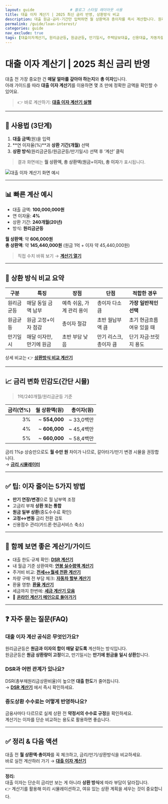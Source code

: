 ```yaml
---
layout: guide                # 블로그 스타일 레이아웃 사용
title: 대출 이자 계산기 | 2025 최신 금리 반영, 상환방식 비교
description: 대출 원금·금리·기간만 입력하면 월 상환액과 총이자를 즉시 계산합니다. 원리금균등·원금균등·만기일시 상환 비교, 금리 변화 시뮬레이션, DSR/한도 체크까지 한 번에.
permalink: /guide/loan-interest/
categories: guide
nav_exclude: true
tags: [대출이자계산기, 원리금균등, 원금균등, 만기일시, 주택담보대출, 신용대출, 자동차할부]
---
```


# 대출 이자 계산기 | 2025 최신 금리 반영

대출 전 가장 중요한 건 **매달 얼마를 갚아야 하는지**와 **총 이자**입니다.  
아래 가이드를 따라 **대출 이자 계산기**를 이용하면 몇 초 만에 정확한 금액을 확인할 수 있어요.

> 👉 바로 계산하기: **[대출 이자 계산기 실행](/finance/loan/)**

---

## 📌 사용법 (3단계)
1. **대출 금액**(원)을 입력  
2. **연 이자율(%)**과 **상환 기간(개월)** 선택  
3. **상환 방식**(원리금균등/원금균등/만기일시) 선택 후 ‘계산’ 클릭

> 결과 화면에는 **월 상환액, 총 상환액(원금+이자), 총 이자**가 표시됩니다.

![대출 이자 계산기 화면 예시](../images/loan-calc-sample.png)

---

## 📊 빠른 계산 예시
- 대출 금액: **100,000,000원**  
- 연 이자율: **4%**  
- 상환 기간: **240개월(20년)**  
- 방식: **원리금균등**

**월 상환액**: 약 **606,000원**  
**총 상환액**: 약 **145,440,000원** (원금 1억 + 이자 약 45,440,000원)

> 직접 수치 바꿔 보기 → **[계산기 열기](/finance/loan/)**

---

## 🔄 상환 방식 비교 요약

| 구분 | 특징 | 장점 | 단점 | 적합한 경우 |
|---|---|---|---|---|
| 원리금균등 | 매달 동일 금액 납부 | 예측 쉬움, 가계 관리 용이 | 총이자 다소 큼 | **가장 일반적인 선택** |
| 원금균등 | 원금 고정+이자 점감 | 총이자 절감 | 초반 월납부액 큼 | 초기 현금흐름 여유 있을 때 |
| 만기일시 | 매달 이자만, 만기에 원금 | 초반 부담 낮음 | 만기 리스크, 총이자 큼 | 단기 자금·브릿지 용도 |

상세 비교는 👉 **[상환방식 비교 계산기](/finance/repayment-type/)**

---

## 📈 금리 변화 민감도(간단 시뮬)
> 1억/240개월/원리금균등 기준

| 금리(연%) | 월 상환액(원) | 총이자(원) |
|---:|---:|---:|
| 3% | ~ **554,000** | ~ 33,0백만 |
| 4% | ~ **606,000** | ~ 45,4백만 |
| 5% | ~ **660,000** | ~ 58,4백만 |

금리 1%p 상승만으로도 **월 수만 원** 차이가 나므로, 갈아타기/만기 변경 시뮬을 권장합니다.  
→ **[금리 시뮬레이터](/finance/rate-sim/)**

---

## ✅ 팁: 이자 줄이는 5가지 방법
- **만기 연장/변경**으로 월 납부액 조정  
- 고금리 부채 **상환 또는 통합**  
- **원금 일부 상환**(중도수수료 확인)  
- **고정↔변동** 금리 전환 검토  
- 신용점수 관리(카드론·현금서비스 축소)

---

## 🔗 함께 보면 좋은 계산기/가이드
- 대출 한도·규제 확인: **[DSR 계산기](/finance/dsr/)**  
- 내 월급 기준 상환여력: **[연봉 실수령액 계산기](/finance/salary/)**  
- 주거비 비교: **[전세↔월세 전환 계산기](/realestate/rent-to-jeonse/)**  
- 차량 구매 전 부담 체크: **[자동차 할부 계산기](/auto/loan/)**  
- 환율 영향: **[환율 계산기](/finance/fx/)**  
- 세금까지 한번에: **[세금 계산기 모음](/tax/)**  
- 🔁 **[온라인 계산기 메인으로 돌아가기](/)**

---

## ❓ 자주 묻는 질문(FAQ)

### 대출 이자 계산 공식은 무엇인가요?
원리금균등은 **원금과 이자의 합이 매달 같도록** 계산하는 방식입니다.  
원금균등은 **원금 상환량이 고정**이고, 만기일시는 **만기에 원금을 일시 상환**합니다.

### DSR과 어떤 관계가 있나요?
DSR(총부채원리금상환비율)이 높으면 **대출 한도**가 줄어듭니다.  
→ **[DSR 계산기](/finance/dsr/)** 에서 즉시 확인하세요.

### 중도상환 수수료는 어떻게 반영하나요?
금융사마다 다르므로 실제 상환 전 **약정서의 수수료 규정**을 확인하세요.  
계산기는 이자를 단순 비교하는 용도로 활용하면 좋습니다.

---

## ✅ 정리 & 다음 액션
대출 전 **월 상환액·총이자**를 꼭 체크하고, 금리/만기/상환방식을 비교하세요.  
바로 실전 계산하러 가기 → **[대출 이자 계산기](/finance/loan/)**

---

<!-- FAQ Schema for SEO -->
<script type="application/ld+json">
{
  "@context":"https://schema.org",
  "@type":"FAQPage",
  "mainEntity":[
    {
      "@type":"Question",
      "name":"대출 이자 계산 공식은 무엇인가요?",
      "acceptedAnswer":{"@type":"Answer","text":"원리금균등은 매달 같은 금액을 납부하도록 계산하며, 원금균등은 원금을 일정하게 상환하고 이자는 점점 줄어듭니다. 만기일시는 만기에 원금을 일시 상환합니다."}
    },
    {
      "@type":"Question",
      "name":"DSR과 어떤 관계가 있나요?",
      "acceptedAnswer":{"@type":"Answer","text":"DSR(총부채원리금상환비율)이 높을수록 대출 한도가 줄어듭니다. 계산기로 본인의 DSR을 먼저 확인해 보세요."}
    },
    {
      "@type":"Question",
      "name":"중도상환 수수료는 어떻게 반영하나요?",
      "acceptedAnswer":{"@type":"Answer","text":"금융기관마다 요율과 면제 기간이 달라 실제 상환 전 약정서를 확인해야 합니다. 본 계산기는 이자 비교·시뮬레이션 용도입니다."}
    }
  ]
}
</script>

<!-- HowTo Schema: 사용법 노출용 -->
<script type="application/ld+json">
{
  "@context":"https://schema.org",
  "@type":"HowTo",
  "name":"대출 이자 계산기 사용법",
  "step":[
    {"@type":"HowToStep","name":"대출 금액 입력","text":"대출 금액을 원화 기준으로 입력합니다."},
    {"@type":"HowToStep","name":"금리와 기간 선택","text":"연 이자율(%)과 상환 기간(개월)을 입력합니다."},
    {"@type":"HowToStep","name":"상환 방식 선택 후 계산","text":"원리금균등, 원금균등, 만기일시 중 하나를 선택하고 계산 버튼을 누릅니다."}
  ],
  "tool":[{"@type":"HowToTool","name":"온라인 대출 이자 계산기"}],
  "url":"/finance/loan/"
}
</script>

**정리:**  
대출 이자는 단순히 금리만 보는 게 아니라 **상환 방식**에 따라 부담이 달라집니다.  
👉 계산기를 활용해 미리 시뮬레이션하고, 여유 있는 상환 계획을 세우는 것이 중요합니다.
